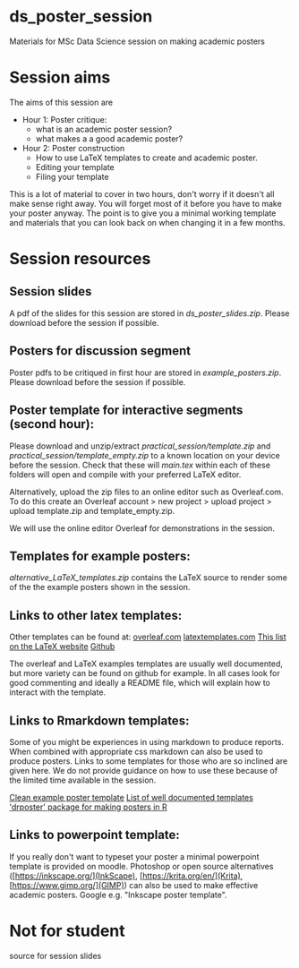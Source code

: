 # ds_poster_session
Materials for MSc Data Science session on making academic posters

# Session aims
The aims of this session are
 - Hour 1: Poster critique:
     - what is an academic poster session?
     - what makes a a good academic poster?
 - Hour 2: Poster construction
     - How to use LaTeX templates to create and academic poster. 
     - Editing your template 
     - Filing your template

This is a lot of material to cover in two hours, don't worry if it doesn't all make sense right away. 
You will forget most of it before you have to make your poster anyway. 
The point is to give you a minimal working template and materials that you can look back on when changing it in a few months.  

# Session resources

## Session slides 
A pdf of the slides for this session are stored in *ds_poster_slides.zip*. Please download before the session if possible.


## Posters for discussion segment
Poster pdfs to be critiqued in first hour are stored in *example_posters.zip*. Please download before the session if possible.


## Poster template for interactive segments (second hour): 
Please download and unzip/extract *practical_session/template.zip* and *practical_session/template_empty.zip* to a known location on your device before the session. Check that these will *main.tex* within each of these folders will open and compile with your preferred LaTeX editor.

Alternatively, upload the zip files to an online editor such as Overleaf.com. To do this create an Overleaf account > new project > upload project > upload template.zip and template_empty.zip. 

We will use the online editor Overleaf for demonstrations in the session.
  
## Templates for example posters: 
*alternative_LaTeX_templates.zip* contains the LaTeX source to render some of the the example posters shown in the session. 

## Links to other latex templates: 
Other templates can be found at: 
[overleaf.com](https://www.overleaf.com/gallery/tagged/poster)
[latextemplates.com](https://www.latextemplates.com/cat/conference-posters)
[This list on the LaTeX website](https://latex.org/forum/viewtopic.php?t=26168) 
[Github](https://github.com/search?p=3&q=latex+poster&type=Repositories) 

The overleaf and LaTeX examples templates are usually well documented, but more variety can be found on github for example. In all cases look for good commenting and ideally a README file, which will explain how to interact with the template.


## Links to Rmarkdown templates: 
  Some of you might be experiences in using markdown to produce reports. When combined with appropriate css markdown can also be used to produce posters. Links to some templates for those who are so inclined are given here. We do not provide guidance on how to use these because of the limited time available in the session.  
  
  [Clean example poster template](https://www.overleaf.com/latex/examples/writing-posters-with-markdown/jtbgmmgqrqmh)
  [List of well documented templates](https://gist.github.com/Pakillo/4854e5d760351206084f6be8abe476b2)
  ['drposter' package for  making posters in R](https://github.com/bbucior/drposter)
  
## Links to powerpoint template: 
  If you really don't want to typeset your poster a minimal powerpoint template is provided on moodle. Photoshop or open source alternatives ([https://inkscape.org/](InkScape), [https://krita.org/en/](Krita), [https://www.gimp.org/](GIMP)) can also be used to make effective academic posters. Google e.g. "Inkscape poster template".  

# Not for student 
source for session slides
